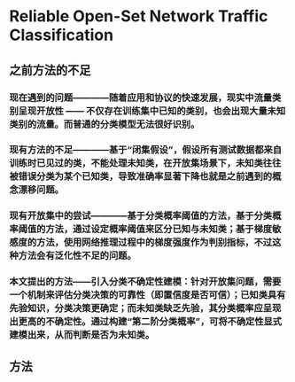 # Reliable Open-Set Network Traffic Classification
## 之前方法的不足
### 现在遇到的问题————随着应用和协议的快速发展，现实中流量类别呈现开放性 —— 不仅存在训练集中已知的类别，也会出现大量未知类别的流量。而普通的分类模型无法很好识别。      
### 现有方法的不足————基于“闭集假设”，假设所有测试数据都来自训练时已见过的类，不能处理未知类，在开放集场景下，未知类往往被错误分类为某个已知类，导致准确率显著下降也就是之前遇到的概念漂移问题。  
### 现有开放集中的尝试————基于分类概率阈值的方法，基于分类概率阈值的方法，通过设定概率阈值来区分已知与未知类；基于梯度敏感度的方法，使用网络推理过程中的梯度强度作为判别指标，不过这种方法会有泛化性不足的问题。  
### 本文提出的方法——引入分类不确定性建模：针对开放集问题，需要一个机制来评估分类决策的可靠性（即置信度是否可信）；已知类具有先验知识，分类决策更确定；而未知类缺乏先验，其分类概率应呈现出更高的不确定性。通过构建“第二阶分类概率”，可将不确定性显式建模出来，从而判断是否为未知类。    
## 方法   
